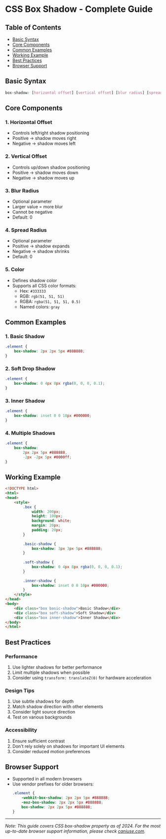# CSS Box Shadow - Complete Guide

## Table of Contents
- [Basic Syntax](#basic-syntax)
- [Core Components](#core-components)
- [Common Examples](#common-examples)
- [Working Example](#working-example)
- [Best Practices](#best-practices)
- [Browser Support](#browser-support)

## Basic Syntax

```css
box-shadow: [horizontal offset] [vertical offset] [blur radius] [spread radius] [color];
```

## Core Components

### 1. Horizontal Offset
- Controls left/right shadow positioning
- Positive → shadow moves right
- Negative → shadow moves left

### 2. Vertical Offset
- Controls up/down shadow positioning
- Positive → shadow moves down
- Negative → shadow moves up

### 3. Blur Radius
- Optional parameter
- Larger value = more blur
- Cannot be negative
- Default: 0

### 4. Spread Radius
- Optional parameter
- Positive → shadow expands
- Negative → shadow shrinks
- Default: 0

### 5. Color
- Defines shadow color
- Supports all CSS color formats:
  - Hex: `#333333`
  - RGB: `rgb(51, 51, 51)`
  - RGBA: `rgba(51, 51, 51, 0.5)`
  - Named colors: `gray`

## Common Examples

### 1. Basic Shadow
```css
.element {
    box-shadow: 2px 2px 5px #888888;
}
```

### 2. Soft Drop Shadow
```css
.element {
    box-shadow: 0 4px 8px rgba(0, 0, 0, 0.1);
}
```

### 3. Inner Shadow
```css
.element {
    box-shadow: inset 0 0 10px #000000;
}
```

### 4. Multiple Shadows
```css
.element {
    box-shadow: 
        2px 2px 5px #888888,
        -2px -2px 5px #0000ff;
}
```

## Working Example

```html
<!DOCTYPE html>
<html>
<head>
    <style>
        .box {
            width: 200px;
            height: 100px;
            background: white;
            margin: 20px;
            padding: 20px;
        }
        
        .basic-shadow {
            box-shadow: 3px 3px 5px #888888;
        }
        
        .soft-shadow {
            box-shadow: 0 4px 8px rgba(0, 0, 0, 0.1);
        }
        
        .inner-shadow {
            box-shadow: inset 0 0 10px #000000;
        }
    </style>
</head>
<body>
    <div class="box basic-shadow">Basic Shadow</div>
    <div class="box soft-shadow">Soft Shadow</div>
    <div class="box inner-shadow">Inner Shadow</div>
</body>
</html>
```

## Best Practices

### Performance
1. Use lighter shadows for better performance
2. Limit multiple shadows when possible
3. Consider using `transform: translateZ(0)` for hardware acceleration

### Design Tips
1. Use subtle shadows for depth
2. Match shadow direction with other elements
3. Consider light source direction
4. Test on various backgrounds

### Accessibility
1. Ensure sufficient contrast
2. Don't rely solely on shadows for important UI elements
3. Consider reduced motion preferences

## Browser Support
- Supported in all modern browsers
- Use vendor prefixes for older browsers:
  ```css
  .element {
      -webkit-box-shadow: 2px 2px 5px #888888;
      -moz-box-shadow: 2px 2px 5px #888888;
      box-shadow: 2px 2px 5px #888888;
  }
  ```

---
*Note: This guide covers CSS box-shadow property as of 2024. For the most up-to-date browser support information, please check [caniuse.com](https://caniuse.com).*